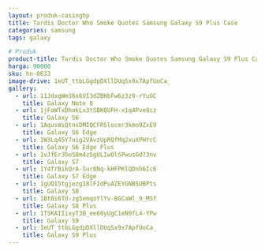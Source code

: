 ```yaml
---
layout: produk-casinghp
title: Tardis Doctor Who Smoke Quotes Samsung Galaxy S9 Plus Case
categories: samsung
tags: galaxy

# Produk
product-title: Tardis Doctor Who Smoke Quotes Samsung Galaxy S9 Plus Case
harga: 90000
sku: hn-0633
image-drive: 1eUT_ttbLGgdpDXllDUqSx9x7ApfUoCa_
gallery:
  - url: 11JdxgWm36s6VI3dZBHbFw6z3z9-rYuGC
    title: Galaxy Note 8
  - url: 1jFoWTxDhokLx3tSBKQUFH-x1q4Pve8cz
    title: Galaxy S6
  - url: 1AqusWiQtnsDMIQCFRSlocmr3kmo9ZxE9
    title: Galaxy S6 Edge
  - url: 1W3Lq45Y7uig2VAvzUpRQfMq2xuXPHYcC
    title: Galaxy S6 Edge Plus
  - url: 1vJfEr35oS8m4z5gULIwOlSPwusGd73nv
    title: Galaxy S7
  - url: 1Y4frBikQrA-Sur8Nq-kHFPKlQDnh6Ic6
    title: Galaxy S7 Edge
  - url: 1gUQ15tgjezg18lFIdPuAZEYGNB5UBPts
    title: Galaxy S8
  - url: 1Bt0i6Td-zg5emqoYlYv-BGCaWl_9_MSf
    title: Galaxy S8 Plus
  - url: 1TSKAIIixyT3B_ee60yUgC1eN9fL4-YPw
    title: Galaxy S9
  - url: 1eUT_ttbLGgdpDXllDUqSx9x7ApfUoCa_
    title: Galaxy S9 Plus
---
```

